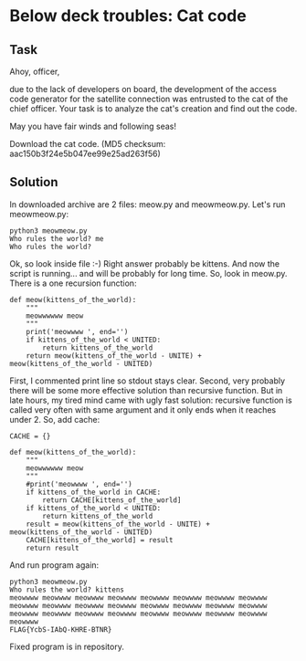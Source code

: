 Below deck troubles: Cat code
====================================

## Task
Ahoy, officer,

due to the lack of developers on board, the development of the access code generator for the satellite connection was entrusted to the cat of the chief officer. Your task is to analyze the cat's creation and find out the code.

May you have fair winds and following seas!

Download the cat code.
(MD5 checksum: aac150b3f24e5b047ee99e25ad263f56)

## Solution
In downloaded archive are 2 files: meow.py and meowmeow.py. Let's run meowmeow.py:

	python3 meowmeow.py 
	Who rules the world? me
	Who rules the world?

Ok, so look inside file :-) Right answer probably be kittens. And now the script is running... and will be probably for long time. So, look in meow.py. There is a one recursion function:

	def meow(kittens_of_the_world):
	    """
	    meowwwwww meow
	    """
	    print('meowwww ', end='')
	    if kittens_of_the_world < UNITED:
	        return kittens_of_the_world
	    return meow(kittens_of_the_world - UNITE) + meow(kittens_of_the_world - UNITED)

First, I commented print line so stdout stays clear. Second, very probably there will be some more effective solution than recursive function. But in late hours, my tired mind came with ugly fast solution: recursive function is called very often with same argument and it only ends when it reaches under 2. So, add cache:

	CACHE = {}

	def meow(kittens_of_the_world):
	    """
	    meowwwwww meow
	    """
	    #print('meowwww ', end='')
	    if kittens_of_the_world in CACHE:
	        return CACHE[kittens_of_the_world]
	    if kittens_of_the_world < UNITED:
	        return kittens_of_the_world
	    result = meow(kittens_of_the_world - UNITE) + meow(kittens_of_the_world - UNITED)
	    CACHE[kittens_of_the_world] = result
	    return result

And run program again:

	python3 meowmeow.py 
	Who rules the world? kittens
	meowwww meowwww meowwww meowwww meowwww meowwww meowwww meowwww meowwww meowwww meowwww meowwww meowwww meowwww meowwww meowwww meowwww meowwww meowwww meowwww meowwww meowwww meowwww meowwww meowwww 
	FLAG{YcbS-IAbQ-KHRE-BTNR}

Fixed program is in repository.